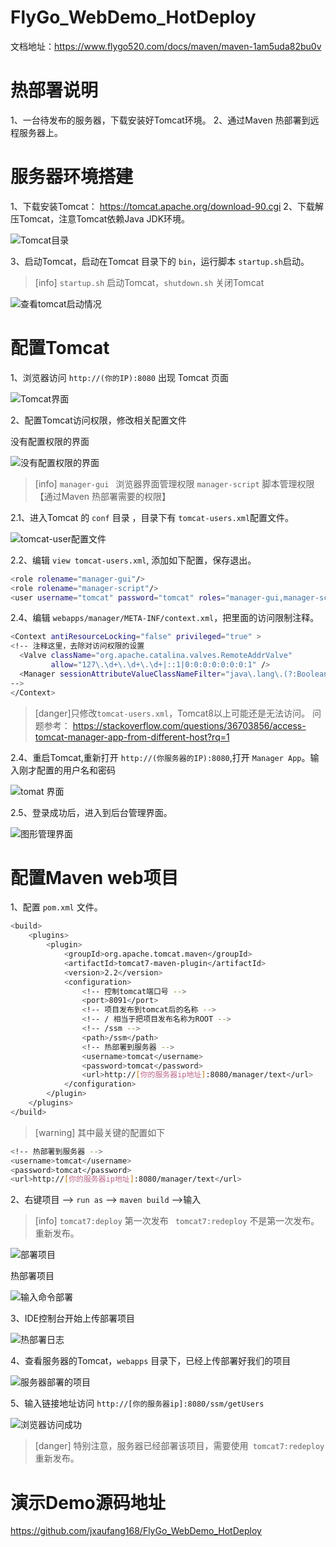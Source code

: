 # FlyGo_WebDemo_HotDeploy
文档地址：https://www.flygo520.com/docs/maven/maven-1am5uda82bu0v

# 热部署说明

1、一台待发布的服务器，下载安装好Tomcat环境。
2、通过Maven 热部署到远程服务器上。

# 服务器环境搭建

1、下载安装Tomcat： https://tomcat.apache.org/download-90.cgi
2、下载解压Tomcat，注意Tomcat依赖Java JDK环境。

![Tomcat目录](https://www.flygo520.com/uploads/maven/images/m_28221f61f7fe8d0bcf79a212f38e5b64_r.png#size=360x0)

3、启动Tomcat，启动在Tomcat 目录下的 `bin`，运行脚本 `startup.sh`启动。

>[info] `startup.sh` 启动Tomcat，`shutdown.sh` 关闭Tomcat

![查看tomcat启动情况](https://www.flygo520.com/uploads/maven/images/m_8afd0982c9d4e26a1eda79965f825a11_r.png#size=480x0)

# 配置Tomcat

1、浏览器访问 `http://(你的IP):8080` 出现 Tomcat 页面

![Tomcat界面](https://www.flygo520.com/uploads/maven/images/m_3a7a1de7caba9f9708001aca8c437ad4_r.png#size=360x0)

2、配置Tomcat访问权限，修改相关配置文件

没有配置权限的界面

![没有配置权限的界面](https://www.flygo520.com/uploads/maven/images/m_aeb215fb4fcf46ffbb991e0f3dbade86_r.png#size=360x0)

>[info] `manager-gui ` 浏览器界面管理权限
`manager-script` 脚本管理权限 【通过Maven 热部署需要的权限】

2.1、进入Tomcat 的 `conf` 目录 ，目录下有 `tomcat-users.xml`配置文件。

![tomcat-user配置文件](https://www.flygo520.com/uploads/maven/images/m_112b5095cc6f0df285db1e018b0ef29e_r.png#size=360x0)

2.2、编辑 `view tomcat-users.xml`, 添加如下配置，保存退出。

```bash
<role rolename="manager-gui"/>
<role rolename="manager-script"/>
<user username="tomcat" password="tomcat" roles="manager-gui,manager-script"/>
```

2.4、编辑 `webapps/manager/META-INF/context.xml`，把里面的访问限制注释。

```bash
<Context antiResourceLocking="false" privileged="true" >
<!-- 注释这里，去除对访问权限的设置
  <Valve className="org.apache.catalina.valves.RemoteAddrValve"
         allow="127\.\d+\.\d+\.\d+|::1|0:0:0:0:0:0:0:1" />
  <Manager sessionAttributeValueClassNameFilter="java\.lang\.(?:Boolean|Integer|Long|Number|String)|org\.apache\.catalina\.filters\.CsrfPreventionFilter\$LruCache(?:\$1)?|java\.util\.(?:Linked)?HashMap"/>
-->
</Context>
```
>[danger]只修改`tomcat-users.xml`，Tomcat8以上可能还是无法访问。 问题参考： https://stackoverflow.com/questions/36703856/access-tomcat-manager-app-from-different-host?rq=1

2.4、重启Tomcat,重新打开 `http://(你服务器的IP):8080`,打开 `Manager App`。输入刚才配置的用户名和密码

![tomat 界面](https://www.flygo520.com/uploads/maven/images/m_d38b751ac92e437371a707352ebb78cd_r.png#size=360x0)

2.5、登录成功后，进入到后台管理界面。

![图形管理界面](https://www.flygo520.com/uploads/maven/images/m_830af7c83bf963a52757fb4fc346477f_r.png#size=360x0)

# 配置Maven web项目

1、配置 `pom.xml` 文件。

```bash
<build>
	<plugins>
		<plugin>
			<groupId>org.apache.tomcat.maven</groupId>
			<artifactId>tomcat7-maven-plugin</artifactId>
			<version>2.2</version>
			<configuration>
				<!-- 控制tomcat端口号 -->
				<port>8091</port>
				<!-- 项目发布到tomcat后的名称 -->
				<!-- / 相当于把项目发布名称为ROOT -->
				<!-- /ssm -->
				<path>/ssm</path>
				<!-- 热部署到服务器 -->
				<username>tomcat</username>
				<password>tomcat</password>
				<url>http://[你的服务器ip地址]:8080/manager/text</url>
			</configuration>
		</plugin>
	</plugins>
</build>
```

>[warning] 其中最关键的配置如下

```bash
<!-- 热部署到服务器 -->
<username>tomcat</username>
<password>tomcat</password>
<url>http://[你的服务器ip地址]:8080/manager/text</url>
```
2、右键项目 --> `run as` --> `maven build` -->输入

>[info] `tomcat7:deploy`   第一次发布
` tomcat7:redeploy`  不是第一次发布。重新发布。

![部署项目](https://www.flygo520.com/uploads/maven/images/m_e8fc1be2a5b17642ac62d9460712cfe6_r.png#size=360x0)

热部署项目

![输入命令部署](https://www.flygo520.com/uploads/maven/images/m_aaaafa71a2b2dd4a8daa4bf53fcfda0f_r.png#size=360x0)

3、IDE控制台开始上传部署项目

![热部署日志](https://www.flygo520.com/uploads/maven/images/m_133fac97232b141048a021e7f6f5cbb1_r.png#size=360x0)

4、查看服务器的Tomcat，`webapps` 目录下，已经上传部署好我们的项目

![服务器部署的项目](https://www.flygo520.com/uploads/maven/images/m_e54ab6736591718f17d2ef5fe2ce4545_r.png#size=360x0)

5、输入链接地址访问 `http://[你的服务器ip]:8080/ssm/getUsers`

![浏览器访问成功](https://www.flygo520.com/uploads/maven/images/m_8964943f74008fe3ea642f60b37846ce_r.png#size=360x0)

>[danger] 特别注意，服务器已经部署该项目，需要使用` tomcat7:redeploy`  重新发布。

# 演示Demo源码地址

https://github.com/jxaufang168/FlyGo_WebDemo_HotDeploy
